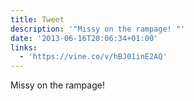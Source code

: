 ```yaml
---
title: Tweet
description: '"Missy on the rampage! "'
date: '2013-06-16T20:06:34+01:00'
links:
  - 'https://vine.co/v/hBJ01inE2AQ'
---
```

Missy on the rampage! 
